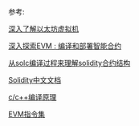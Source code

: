 




参考:

[深入了解以太坊虚拟机
](https://lilymoana.github.io/evm_part1.html)

[深入探索EVM : 编译和部署智能合约](https://www.arcblock.io/zh/post/2018/12/08/evm-part-1)

[从solc编译过程来理解solidity合约结构](https://www.anquanke.com/post/id/164567)

[Solidity中文文档](https://solidity-cn.readthedocs.io/zh/develop/)

[c/c++编译原理](https://zhuanlan.zhihu.com/p/44199755)

[EVM指令集](https://gist.github.com/hayeah/bd37a123c02fecffbe629bf98a8391df)

